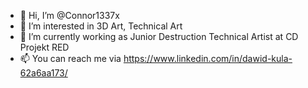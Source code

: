 - 👋 Hi, I’m @Connor1337x
- 👀 I’m interested in 3D Art, Technical Art
- 🌱 I’m currently working as Junior Destruction Technical Artist at CD Projekt RED
- 📫 You can reach me via https://www.linkedin.com/in/dawid-kula-62a6aa173/
